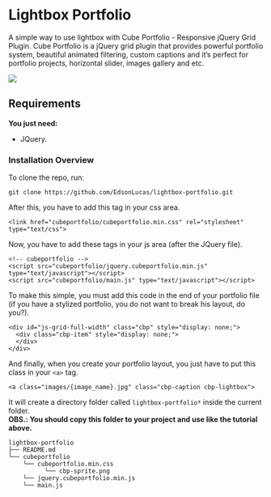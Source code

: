 # Lightbox Portfolio
A simple way to use lightbox with Cube Portfolio - Responsive jQuery Grid Plugin. Cube Portfolio is a jQuery grid plugin that provides powerful portfolio system, beautiful animated filtering, custom captions and it’s perfect for portfolio projects, horizontal slider, images gallery and etc.

![](http://i.picasion.com/pic86/bc9b5a2cbf333e9cb9199a130440afa1.gif)

## Requirements

**You just need:**

- JQuery.

### Installation Overview

To clone the repo, run:

```git
git clone https://github.com/EdsonLucas/lightbox-portfolio.git
```

After this, you have to add this tag in your css area.

```
<link href="cubeportfolio/cubeportfolio.min.css" rel="stylesheet" type="text/css">
```

Now, you have to add these tags in your js area (after the JQuery file).

```
<!-- cubeportfolio -->
<script src="cubeportfolio/jquery.cubeportfolio.min.js" type="text/javascript"></script>
<script src="cubeportfolio/main.js" type="text/javascript"></script>
```

To make this simple, you must add this code in the end of your portfolio file (if you have a stylized portfolio, you do not want to break his layout, do you?).

```
<div id="js-grid-full-width" class="cbp" style="display: none;">
  <div class="cbp-item" style="display: none;">
  </div>
</div>
```

And finally, when you create your portfolio layout, you just have to put this class in your `<a>` tag.
```
<a class="images/{image_name}.jpg" class="cbp-caption cbp-lightbox">
```

It will create a directory folder called `lightbox-portfolio*` inside the current folder.<br>
**OBS.: You should copy this folder to your project and use like the tutorial above.**

```
lightbox-portfolio
├── README.md
└── cubeportfolio
    └── cubeportfolio.min.css
          └── cbp-sprite.png
    └── jquery.cubeportfolio.min.js
    └── main.js
```
